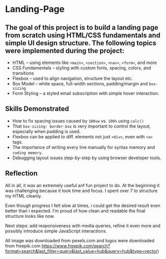 # Landing-Page

## The goal of this project is to build a landing page from scratch using HTML/CSS fundamentals and simple UI design structure. The following topics were implemented during the project: 

- HTML – using elements like `<main>`, `<section>`, `<nav>`, `<form>`, and more
- CSS Fundamentals – styling with custom fonts, spacing, colors, and transitions
- Flexbox – used to align navigation, structure the layout etc.
- Box Model – white space, full-width sections, padding/margin and `box-sizing`
- Form Styling – a styled email subscription with simple hover interaction.

## Skills Demonstrated

- How to fix spacing issues caused by `100vw` vs. `100%` using `calc()`
- That `box-sizing: border-box` is very important to control the layout, especially when padding is used.
- Flexbox can be applied to diff. elements not just `<div>`, even with `<a>` tags.
- The importance of writing every line manually for syntax memory and `coding memory`.
- Debugging layout issues step-by-step by using browser developer tools.

## Reflection

All in all, it was an extremely useful anf fun project to do. At the beginning it was challenging because it took time and focus. I spent over 7 to structure my HTML cleanly.

Even though progress I felt slow at times, i could get the desired result even better than i expected. I'm proud of how clean and readable the final structure looks like now.

Next steps: add responsiveness with media queries, refine it even more and possibly introduce simple JavaScript interactions.

All image was downloaded from pexels.com and logos were downloaded from freepik.com https://www.freepik.com/search?format=search&last_filter=query&last_value=hub&query=hub&type=vector)
